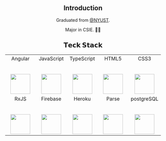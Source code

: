 <!--
**1MID/1MID** is a ✨ _special_ ✨ repository because its `README.md` (this file) appears on your GitHub profile.

Here are some ideas to get you started:

- 🔭 I’m currently working on ...
- 🌱 I’m currently learning ...
- 👯 I’m looking to collaborate on ...
- 🤔 I’m looking for help with ...
- 💬 Ask me about ...
- 📫 How to reach me: ...
- 😄 Pronouns: ...
- ⚡ Fun fact: ...
-->
<div align=center>

## Introduction

Graduated from [@NYUST](https://www.yuntech.edu.tw/).

Major in CSIE. :man_technologist:

## 𝗧𝗲𝗰𝗸 𝗦𝘁𝗮𝗰𝗸

 
 
 
  <table>
   <tbody>
     <tr valign="top">
       <td width="20%" align="center">
         <span>Angular</span><br><br><br>
           <img height="64px" src="https://cdn.svgporn.com/logos/angular.svg">
       </td>
       <td width="20%" align="center">
         <span>JavaScript</span><br><br><br>
          <img height="64px" src="https://cdn.svgporn.com/logos/javascript.svg">
       </td>
       <td width="20%" align="center">
         <span>TypeScript</span><br><br><br>
         <img height="64px" src="https://cdn.svgporn.com/logos/typescript.svg">
       </td>
       <td width="20%" align="center">
         <span>HTML5</span><br><br><br>
         <img height="64px" src="https://cdn.svgporn.com/logos/html-5.svg">
       </td>
       <td width="20%" align="center">
         <span>CSS3</span><br><br><br>
         <img height="64px" src="https://cdn.svgporn.com/logos/css-3.svg">
       </td>
     </tr> 
      <tr valign="top">
       <td width="20%" align="center">
         <span>RxJS</span><br><br><br>
           <img height="64px" src="https://cdn.svgporn.com/logos/reactivex.svg">
       </td>
       <td width="20%" align="center">
         <span>Firebase</span><br><br><br>
          <img height="64px" src="https://cdn.svgporn.com/logos/firebase.svg">
       </td>
       <td width="20%" align="center">
         <span>Heroku</span><br><br><br>
         <img height="64px" src="https://cdn.svgporn.com/logos/heroku.svg">
       </td>
       <td width="20%" align="center">
         <span>Parse</span><br><br><br>
         <img height="64px" src="https://cdn.svgporn.com/logos/parse.svg">
       </td>
       <td width="20%" align="center">
         <span>postgreSQL</span><br><br><br>
         <img height="64px" src="https://cdn.svgporn.com/logos/postgresql.svg">
       </td>
     </tr> 
   </tbody>
 </table>
</div> 
